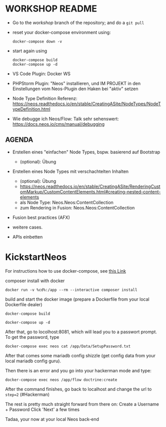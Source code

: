 # WORKSHOP README

* Go to the *workshop* branch of the repository; and do a `git pull`
* reset your docker-compose environment using:
  ```
  docker-compose down -v
  ```
* start again using
  ```
  docker-compose build
  docker-compose up -d
  ```


* VS Code Plugin: Docker WS
* PHPStorm Plugin: "Neos" installieren, und IM PROJEKT in den Einstellungen vom Neos-Plugin den Haken bei "aktiv" setzen

* Node Type Definition Referenz: https://neos.readthedocs.io/en/stable/CreatingASite/NodeTypes/NodeTypeDefinition.html


* Wie debugge ich Neos/Flow: Talk sehr sehenswert: https://docs.neos.io/cms/manual/debugging

## AGENDA

* Erstellen eines "einfachen" Node Types, bspw. basierend auf Bootstrap
    * (optional): Übung 
* Erstellen eines Node Types mit verschachtelten Inhalten
    * (optional): Übung
    * https://neos.readthedocs.io/en/stable/CreatingASite/RenderingCustomMarkup/CustomContentElements.html#creating-nested-content-elements
    * als Node Type: Neos.Neos:ContentCollection
    * zum Rendering in Fusion: Neos.Neos:ContentCollection
* Fusion best practices (AFX)

* weitere cases.

* APIs einbetten



# KickstartNeos



For instructions how to use docker-compose, see [this Link](https://docs.neos.io/cms/installation-development-setup/docker-and-docker-compose-setup#docker-compose-cheat-sheet)

composer install with docker

```
docker run -v %cd%:/app --rm --interactive composer install
```


build and start the docker image (prepare a Dockerfile from your local Dockerfile dealer)
```
docker-compose build

docker-compose up -d
```


After that, go to locolhost:8081, which will lead you to a passwort prompt. To get the password, type
```
docker-compose exec neos cat /app/Data/SetupPassword.txt
```


After that comes some mariadb config shizzle (get config data from your local mariadb config guru).


Then there is an error and you go into your hackerman mode and type:
```
docker-compose exec neos /app/flow doctrine:create
```
After the command finishes, go back to localhost and change the url to `step=2` (#Hackerman)



The rest is pretty much straight forward from there on:
Create a Username + Password
Click 'Next' a few times

Tadaa, your now at your local Neos back-end
